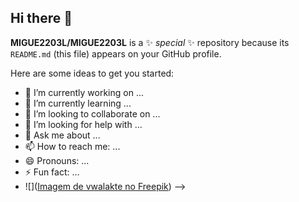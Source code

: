 ## Hi there 👋


**MIGUE2203L/MIGUE2203L** is a ✨ _special_ ✨ repository because its `README.md` (this file) appears on your GitHub profile.

Here are some ideas to get you started:

- 🔭 I’m currently working on ...
- 🌱 I’m currently learning ...
- 👯 I’m looking to collaborate on ...
- 🤔 I’m looking for help with ...
- 💬 Ask me about ...
- 📫 How to reach me: ...
- 😄 Pronouns: ...
- ⚡ Fun fact: ...
- ![](<a href="https://br.freepik.com/fotos-gratis/vaca-linda-na-grama-verde-com-ceu-azul_11244791.htm#query=vaca&position=1&from_view=keyword&track=sph&uuid=41895383-7d36-4c55-902f-784c8332bc3a">Imagem de vwalakte no Freepik</a>)
-->
